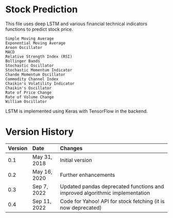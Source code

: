 # Stock Prediction

This file uses deep LSTM and various financial technical indicators functions to predict stock price.

```
Simple Moving Average
Exponential Moving Average
Aroon Oscillator
MACD
Relative Strength Index (RSI)
Bollinger Bands 
Stochastic Oscillator
Stochastic Momentum Indicator
Chande Momentum Oscillator
Commodity Channel Index
Chaikin's Volatility Indicator
Chaikin's Oscillator
Rate of Price Change
Rate of Volume Change
William Oscillator
```

LSTM is implemented using Keras with TensorFlow in the backend. 

# Version History
| Version        | Date | Changes |
| ------------- |:--------| :-----------|
| 0.1 | May 31, 2018 | Initial version |
| 0.2 | May 16, 2020 | Further enhancements |
| 0.3 | Sep 7, 2022 | Updated pandas deprecated functions and improved algorithmic implementation |
| 0.4 | Sep 11, 2022 | Code for Yahoo! API for stock fetching (it is now deprecated) |
